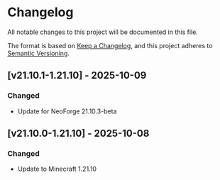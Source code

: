 # Changelog

All notable changes to this project will be documented in this file.

The format is based on [Keep a Changelog](https://keepachangelog.com/en/1.1.0/),
and this project adheres to [Semantic Versioning](https://semver.org/spec/v2.0.0.html).

## [v21.10.1-1.21.10] - 2025-10-09

### Changed

- Update for NeoForge 21.10.3-beta

## [v21.10.0-1.21.10] - 2025-10-08

### Changed

- Update to Minecraft 1.21.10

